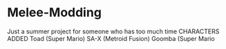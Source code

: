 # Melee-Modding
Just a summer project for someone who has too much time
CHARACTERS ADDED
Toad (Super Mario)
SA-X (Metroid Fusion)
Goomba (Super Mario
